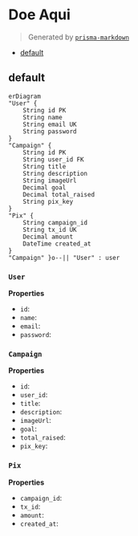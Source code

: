 # Doe Aqui
> Generated by [`prisma-markdown`](https://github.com/samchon/prisma-markdown)

- [default](#default)

## default
```mermaid
erDiagram
"User" {
    String id PK
    String name
    String email UK
    String password
}
"Campaign" {
    String id PK
    String user_id FK
    String title
    String description
    String imageUrl
    Decimal goal
    Decimal total_raised
    String pix_key
}
"Pix" {
    String campaign_id
    String tx_id UK
    Decimal amount
    DateTime created_at
}
"Campaign" }o--|| "User" : user
```

### `User`

**Properties**
  - `id`: 
  - `name`: 
  - `email`: 
  - `password`: 

### `Campaign`

**Properties**
  - `id`: 
  - `user_id`: 
  - `title`: 
  - `description`: 
  - `imageUrl`: 
  - `goal`: 
  - `total_raised`: 
  - `pix_key`: 

### `Pix`

**Properties**
  - `campaign_id`: 
  - `tx_id`: 
  - `amount`: 
  - `created_at`: 